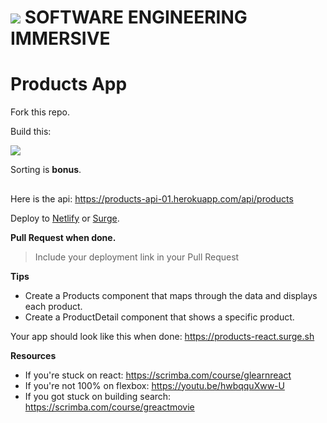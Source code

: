 # ![](https://ga-dash.s3.amazonaws.com/production/assets/logo-9f88ae6c9c3871690e33280fcf557f33.png) SOFTWARE ENGINEERING IMMERSIVE

# Products App

Fork this repo.

Build this:

![](https://git.generalassemb.ly/bruno/assets/blob/master/products-react.gif)

Sorting is **bonus**.

##

Here is the api: https://products-api-01.herokuapp.com/api/products

Deploy to [Netlify](https://www.netlify.com) or [Surge](https://surge.sh).

**Pull Request when done.**
> Include your deployment link in your Pull Request

**Tips**

- Create a Products component that maps through the data and displays each product.
- Create a ProductDetail component that shows a specific product.

Your app should look like this when done: https://products-react.surge.sh

**Resources**

- If you're stuck on react: https://scrimba.com/course/glearnreact
- If you're not 100% on flexbox: https://youtu.be/hwbqquXww-U
- If you got stuck on building search: https://scrimba.com/course/greactmovie
